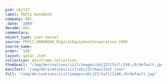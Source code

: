 ```yaml
---
pid: obj127
label: PDP11 Handbook
company: DEC
_date: '1969'
decade: 60s
commentary:
object_type: user manual
source: PDP11_HANDBOOK_DigitalEquipmentCorporation_1969
source_name:
order: '126'
layout: qatar_item
collection: mainframe_collection
thumbnail: "/img/derivatives/iiif/images/obj127/full/250,/0/default.jpg"
manifest: "/img/derivatives/iiif/obj127/manifest.json"
full: "/img/derivatives/iiif/images/obj127/full/1140,/0/default.jpg"
---
```

